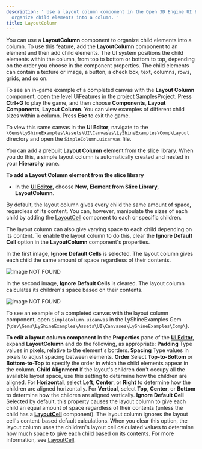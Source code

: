 ```yaml
---
description: ' Use a layout column component in the Open 3D Engine UI Editor to
  organize child elements into a column. '
title: LayoutColumn
---
```


You can use a **LayoutColumn** component to organize child elements into a column. To use this feature, add the **LayoutColumn** component to an element and then add child elements. The UI system positions the child elements within the column, from top to bottom or bottom to top, depending on the order you choose in the component properties. The child elements can contain a texture or image, a button, a check box, text, columns, rows, grids, and so on.

To see an in-game example of a completed canvas with the **Layout Column** component, open the level UiFeatures in the project SamplesProject. Press **Ctrl+G** to play the game, and then choose **Components**, **Layout Components**, **Layout Column**. You can view examples of different child sizes within a column. Press **Esc** to exit the game.

To view this same canvas in the **UI Editor**, navigate to the `\Gems\LyShineExamples\Assets\UI\Canvases\LyShineExamples\Comp\Layout` directory and open the `SimpleColumn.uicanvas` file.

You can add a prebuilt **Layout Column** element from the slice library. When you do this, a simple layout column is automatically created and nested in your **Hierarchy** pane.

**To add a Layout Column element from the slice library**
+ In the [**UI Editor**](/docs/user-guide/interactivity/user-interface/editor/working), choose **New**, **Element from Slice Library**, **LayoutColumn**.

 By default, the layout column gives every child the same amount of space, regardless of its content. You can, however, manipulate the sizes of each child by adding the [LayoutCell](/docs/user-guide/interactivity/user-interface/editor/components/components-layout-cell) component to each or specific children.

The layout column can also give varying space to each child depending on its content. To enable the layout column to do this, clear the **Ignore Default Cell** option in the **LayoutColumn** component's properties.

In the first image, **Ignore Default Cells** is selected. The layout column gives each child the same amount of space regardless of their contents.

![Image NOT FOUND](/images/user-guide/game_ui_editor/ui-editor-components-layout-column-ignore.png)

In the second image, **Ignore Default Cells** is cleared. The layout column calculates its children's space based on their contents.

![Image NOT FOUND](/images/user-guide/game_ui_editor/ui-editor-components-layout-column-clear.png)

To see an example of a completed canvas with the layout column component, open `SimpleColumn.uicanvas` in the LyShineExamples Gem \(`\dev\Gems\LyShineExamples\Assets\UI\Canvases\LyShineExamples\Comp\`\).

**To edit a layout column component**
In the **Properties** pane of the [**UI Editor**](/docs/user-guide/interactivity/user-interface/editor/working), expand **LayoutColumn** and do the following, as appropriate:
****Padding****
Type values in pixels, relative to the element's borders.
****Spacing****
Type values in pixels to adjust spacing between elements.
****Order****
Select **Top-to-Bottom** or **Bottom-to-Top** to specify the order in which the child elements appear in the column.
****Child Alignment****
If the layout's children don't occupy all the available layout space, use this setting to determine how the children are aligned.
For **Horizontal**, select **Left**, **Center**, or **Right** to determine how the children are aligned horizontally.
For **Vertical**, select **Top**, **Center**, or **Bottom** to determine how the children are aligned vertically.
****Ignore Default Cell****
Selected by default, this property causes the layout column to give each child an equal amount of space regardless of their contents (unless the child has a [**LayoutCell**](/docs/user-guide/interactivity/user-interface/editor/components/components-layout-cell) component). The layout column ignores the layout cell's content-based default calculations.
When you clear this option, the layout column uses the children's layout cell calculated values to determine how much space to give each child based on its contents. For more information, see [LayoutCell](/docs/user-guide/interactivity/user-interface/editor/components/components-layout-cell).
